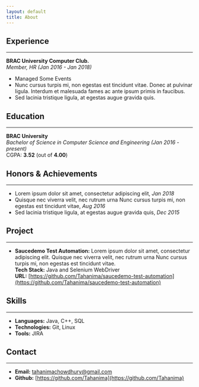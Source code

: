 ```yaml
---
layout: default
title: About
---
```

## **Experience**
---
**BRAC University Computer Club.** <br />
*Member, HR (Jan 2016 - Jan 2018)*
* Managed Some Events
* Nunc cursus turpis mi, non egestas est tincidunt vitae. Donec at pulvinar ligula. Interdum et malesuada fames ac ante ipsum primis in faucibus.
* Sed lacinia tristique ligula, at egestas augue gravida quis.

## **Education**
---
**BRAC University** <br />
*Bachelor of Science in Computer Science and Engineering (Jan 2016 - present)* <br />
CGPA: **3.52** (out of **4.00**)

## **Honors & Achievements**
---
* Lorem ipsum dolor sit amet, consectetur adipiscing elit, *Jan 2018*
* Quisque nec viverra velit, nec rutrum urna Nunc cursus turpis mi, non egestas est tincidunt vitae, *Aug 2016*
* Sed lacinia tristique ligula, at egestas augue gravida quis, *Dec 2015*

## **Project**
---
* **Saucedemo Test Automation:** Lorem ipsum dolor sit amet, consectetur adipiscing elit. Quisque nec viverra velit, nec rutrum urna Nunc cursus turpis mi, non egestas est tincidunt vitae. <br />
**Tech Stack:** Java and Selenium WebDriver <br />
**URL:** [https://github.com/Tahanima/saucedemo-test-automation](https://github.com/Tahanima/saucedemo-test-automation) 

## **Skills**
---
* **Languages:** Java, C++, SQL
* **Technologies:** Git, Linux
* **Tools:** JIRA

## **Contact**
---
* **Email:** tahanimachowdhury@gmail.com
* **Github:** [https://github.com/Tahanima](https://github.com/Tahanima)
